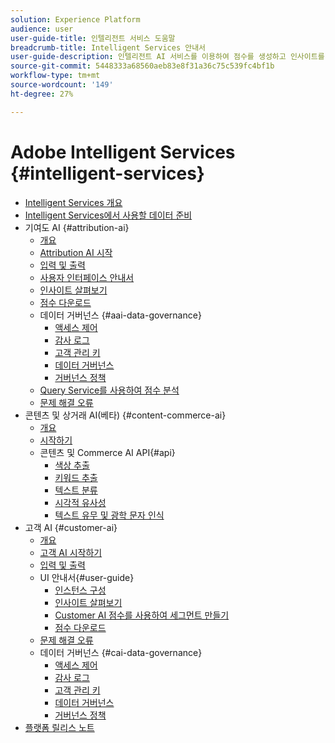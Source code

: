 ```yaml
---
solution: Experience Platform
audience: user
user-guide-title: 인텔리전트 서비스 도움말
breadcrumb-title: Intelligent Services 안내서
user-guide-description: 인텔리전트 AI 서비스를 이용하여 점수를 생성하고 인사이트를 발견하며 마케팅 이벤트 데이터를 통해 세그먼트를 만들 수 있습니다.
source-git-commit: 5448333a68560aeb83e8f31a36c75c539fc4bf1b
workflow-type: tm+mt
source-wordcount: '149'
ht-degree: 27%

---
```



# Adobe Intelligent Services {#intelligent-services}

- [Intelligent Services 개요](home.md)
- [Intelligent Services에서 사용할 데이터 준비](data-preparation.md)
- 기여도 AI {#attribution-ai}
   - [개요](attribution-ai/overview.md)
   - [Attribution AI 시작](attribution-ai/getting-started.md)
   - [입력 및 출력](attribution-ai/input-output.md)
   - [사용자 인터페이스 안내서](attribution-ai/user-guide.md)
   - [인사이트 살펴보기](attribution-ai/discover-insights.md)
   - [점수 다운로드](attribution-ai/download-scores.md)
   - 데이터 거버넌스 {#aai-data-governance}
      - [액세스 제어](attribution-ai/aai-data-governance/access-controls.md)
      - [감사 로그](attribution-ai/aai-data-governance/audit-logs.md)
      - [고객 관리 키](attribution-ai/aai-data-governance/customer-managed-keys.md)
      - [데이터 거버넌스](attribution-ai/aai-data-governance/data-governance.md)
      - [거버넌스 정책](attribution-ai/aai-data-governance/governance-policies.md)
   - [Query Service를 사용하여 점수 분석](attribution-ai/aai-query-service.md)
   - [문제 해결 오류](attribution-ai/troubleshooting.md)
- 콘텐츠 및 상거래 AI(베타) {#content-commerce-ai}
   - [개요](content-commerce-ai/overview.md)
   - [시작하기](content-commerce-ai/getting-started.md)
   - 콘텐츠 및 Commerce AI API{#api}
      - [색상 추출](content-commerce-ai/api/color-extraction.md)
      - [키워드 추출](content-commerce-ai/api/keyword-extraction.md)
      - [텍스트 분류](content-commerce-ai/api/text-classification.md)
      - [시각적 유사성](content-commerce-ai/api/visual-similarity.md)
      - [텍스트 유무 및 광학 문자 인식](content-commerce-ai/api/optical-character-recognition.md)
- 고객 AI {#customer-ai}
   - [개요](customer-ai/overview.md)
   - [고객 AI 시작하기](customer-ai/getting-started.md)
   - [입력 및 출력](customer-ai/input-output.md)
   - UI 안내서{#user-guide}
      - [인스턴스 구성](customer-ai/user-guide/configure.md)
      - [인사이트 살펴보기](customer-ai/user-guide/discover-insights.md)
      - [Customer AI 점수를 사용하여 세그먼트 만들기](customer-ai/user-guide/create-segment.md)
      - [점수 다운로드](customer-ai/user-guide/download-scores.md)
   - [문제 해결 오류](customer-ai/troubleshooting.md)
   - 데이터 거버넌스 {#cai-data-governance}
      - [액세스 제어](customer-ai/cai-data-governance/access-controls.md)
      - [감사 로그](customer-ai/cai-data-governance/audit-logs.md)
      - [고객 관리 키](customer-ai/cai-data-governance/customer-managed-keys.md)
      - [데이터 거버넌스](customer-ai/cai-data-governance/data-governance.md)
      - [거버넌스 정책](customer-ai/cai-data-governance/governance-policies.md)
- [플랫폼 릴리스 노트](https://www.adobe.com/go/platform-release-notes-en)
